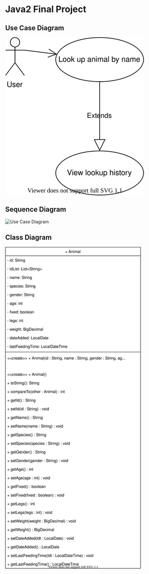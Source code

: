 # Java2 Final Project

## Use Case Diagram
![Use Case Diagram](images/Animal_Use_Case.svg)

## Sequence Diagram
![Use Case Diagram](images/Animal_Sqequence_Diagram.svg)
## Class Diagram
![Class Diagram](images/Animal_Class_Diagram.svg)
